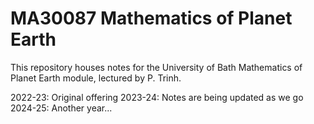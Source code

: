 # MA30087 Mathematics of Planet Earth

This repository houses notes for the University of Bath Mathematics of Planet Earth module, lectured by P. Trinh.

2022-23: Original offering
2023-24: Notes are being updated as we go
2024-25: Another year...



